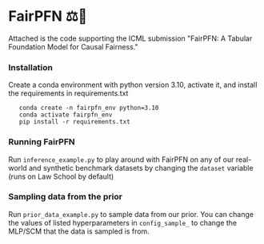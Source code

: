 # FairPFN ⚖️🚀

Attached is the code supporting the ICML submission "FairPFN: A Tabular Foundation Model for Causal Fairness."

### Installation

Create a conda environment with python version 3.10, activate it, and install the requirements in requirements.txt

```
   conda create -n fairpfn_env python=3.10
   conda activate fairpfn_env
   pip install -r requirements.txt
```


### Running FairPFN

Run ```inference_example.py``` to play around with FairPFN on any of our real-world and synthetic benchmark datasets by changing the ```dataset``` variable (runs on Law School by default)

### Sampling data from the prior

Run ```prior_data_example.py``` to sample data from our prior. You can change the values of listed hyperparameters in ```config_sample_``` to change the MLP/SCM that the data is sampled is from.

